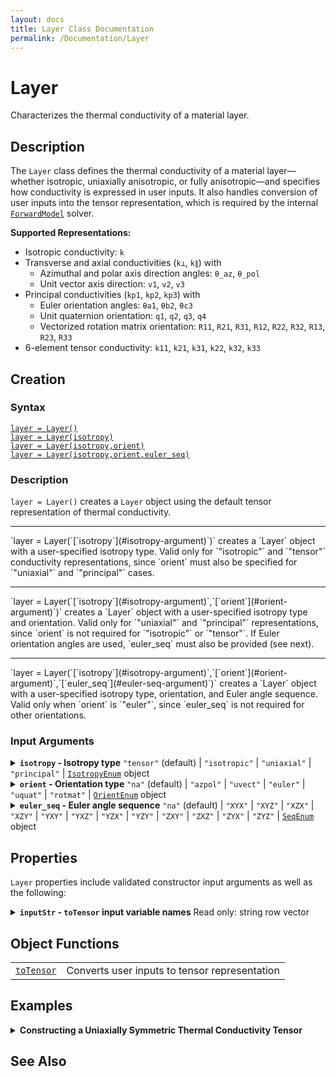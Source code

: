 ```yaml
---
layout: docs
title: Layer Class Documentation
permalink: /Documentation/Layer
---
```


# Layer

Characterizes the thermal conductivity of a material layer.

## Description

The `Layer` class defines the thermal conductivity of a material layer—whether isotropic, uniaxially anisotropic, or fully anisotropic—and specifies how conductivity is expressed in user inputs. It also handles conversion of user inputs into the tensor representation, which is required by the internal [`ForwardModel`](MLTI/Documentation/ForwardModel) solver.

**Supported Representations:**
<ul>
  <li>
    Isotropic conductivity: <code>k</code>
  </li>
  <li>
    Transverse and axial conductivities (<code>k⊥</code>, <code>k∥</code>) with
    <ul>
      <li>
        Azimuthal and polar axis direction angles: <code>θ_az</code>, <code>θ_pol</code>
      </li>
      <li>
        Unit vector axis direction: <code>v1</code>, <code>v2</code>, <code>v3</code>
      </li>
    </ul>
  </li>
  <li>
    Principal conductivities (<code>kp1</code>, <code>kp2</code>, <code>kp3</code>) with
    <ul>
      <li>
        Euler orientation angles: <code>θa1</code>, <code>θb2</code>, <code>θc3</code>
      </li>
      <li>
        Unit quaternion orientation: <code>q1</code>, <code>q2</code>, <code>q3</code>, <code>q4</code>
      </li>
      <li>
        Vectorized rotation matrix orientation: <code>R11</code>, <code>R21</code>, <code>R31</code>, <code>R12</code>, <code>R22</code>, <code>R32</code>, <code>R13</code>, <code>R23</code>, <code>R33</code>
      </li>
    </ul>
  </li>
  <li>
    6-element tensor conductivity: <code>k11</code>, <code>k21</code>, <code>k31</code>, <code>k22</code>, <code>k32</code>, <code>k33</code>
  </li>
</ul>

## Creation

### Syntax

[`layer = Layer()`](#d1)<br>
[`layer = Layer(isotropy)`](#d2)<br>
[`layer = Layer(isotropy,orient)`](#d3)<br>
[`layer = Layer(isotropy,orient,euler_seq)`](#d4)<br>

### Description
<a id="d1"></a>
`layer = Layer()` creates a `Layer` object using the default tensor representation of thermal conductivity.
<hr>
<a id="d2"></a>
`layer = Layer(`[`isotropy`](#isotropy-argument)`)` creates a `Layer` object with a user-specified isotropy type. Valid only for `"isotropic"` and `"tensor"` conductivity representations, since `orient` must also be specified for `"uniaxial"` and `"principal"` cases.
<hr>
<a id="d3"></a>
`layer = Layer(`[`isotropy`](#isotropy-argument)`,`[`orient`](#orient-argument)`)` creates a `Layer` object with a user-specified isotropy type and orientation. Valid only for `"uniaxial"` and `"principal"` representations, since `orient` is not required for `"isotropic"` or `"tensor"`. If Euler orientation angles are used, `euler_seq` must also be provided (see next).
<hr>
<a id="d4"></a>
`layer = Layer(`[`isotropy`](#isotropy-argument)`,`[`orient`](#orient-argument)`,`[`euler_seq`](#euler-seq-argument)`)` creates a `Layer` object with a user-specified isotropy type, orientation, and Euler angle sequence. Valid only when `orient` is `"euler"`, since `euler_seq` is not required for other orientations.

### Input Arguments
<details class="custom-details" id="isotropy-argument">
    <summary>
        <span class="summary-text">
            <b><code>isotropy</code> - Isotropy type</b>
            <span class="subline">
              <code>"tensor"</code> (default) | <code>"isotropic"</code> | <code>"uniaxial"</code> | <code>"principal"</code> | <a href="{{ '/Documentation/IsotropyEnum' | relative_url }}"><code>IsotropyEnum</code></a> object
            </span>
        </span>
    </summary>
    <div>
        <p>
            Isotropy type specifies the isotropy level of the layer.
        </p>
        <ul>
            <li>
              <code>"isotropic"</code>: {{ site.data.EnumDescriptions.IsotropyEnum.isotropic }}
            </li>
                <code>"uniaxial"</code>: {{ site.data.EnumDescriptions.IsotropyEnum.uniaxial }}
            </li>
            <li>
              <code>"principal"</code>: {{ site.data.EnumDescriptions.IsotropyEnum.principal }}
            </li>
            <li>
              <code>"tensor"</code>: {{ site.data.EnumDescriptions.IsotropyEnum.tensor }}
            </li>
        </ul>
        <p>
            <code>char</code> and <code>string</code> inputs are *case-insensitive* and may be specified as a unique leading substring of any one of the above listed options.
        </p>
        <p>
            <b>Data Types:</b> <code>char</code> | <code>string</code> | <a href="{{ '/Documentation/IsotropyEnum' | relative_url }}"><code>IsotropyEnum</code></a>
        </p>
    </div>
</details>

<details class="custom-details" id="orient-argument">
    <summary>
        <span class="summary-text">
            <b><code>orient</code> - Orientation type</b>
            <span class="subline">
                <code>"na"</code> (default) | <code>"azpol"</code> | <code>"uvect"</code> | <code>"euler"</code> | <code>"uquat"</code> | <code>"rotmat"</code> | <a href="{{ '/Documentation/OrientEnum' | relative_url }}"><code>OrientEnum</code></a> object
            </span>
        </span>
    </summary>
    <div>
        <p>
            Orientation type specifies the symmetric axis direction (<code>isotropy="uniaxial"</code>) or the principal axes orientation (<code>isotropy="principal"</code>).
            Required only when <code>isotropy</code> equals either <code>"uniaxial"</code> or <code>"principal"</code>.
        </p>
        <ul>
          <li>
            <code>"na"</code>: {{ site.data.EnumDescriptions.OrientEnum.na }}
          </li>
            <li>
              <code>"azpol"</code>: {{ site.data.EnumDescriptions.OrientEnum.azpol }}. Valid only when <code>film_isotropy = "uniaxial"</code>.
            </li>
            <li>
              <code>"uvect"</code>: {{ site.data.EnumDescriptions.OrientEnum.uvect }}. Valid only when <code>film_isotropy = "uniaxial"</code>.
            </li>
            <li>
              <code>"euler"</code>: {{ site.data.EnumDescriptions.OrientEnum.euler }}
            </li>
            <li>
              <code>"uquat"</code>: {{ site.data.EnumDescriptions.OrientEnum.uquat }}
            </li>
            <li>
              <code>"rotmat"</code>: {{ site.data.EnumDescriptions.OrientEnum.rotmat }}
            </li>
        </ul>
        <p>
            <code>char</code> and <code>string</code> inputs are *case-insensitive* and may be specified as a unique leading substring of any one of the above listed options.
        </p>
        <p>
            <b>Data Types:</b> <code>char</code> | <code>string</code> | <a href="{{ '/Documentation/OrientEnum' | relative_url }}"><code>OrientEnum</code></a>
        </p>
    </div>
</details>

<details class="custom-details" id="euler-seq-argument">
    <summary>
        <span class="summary-text">
            <b><code>euler_seq</code> - Euler angle sequence</b>
            <span class="subline">
                <code>"na"</code> (default) | <code>"XYX"</code> | <code>"XYZ"</code> | <code>"XZX"</code> | <code>"XZY"</code> | <code>"YXY"</code> | <code>"YXZ"</code> | <code>"YZX"</code> | <code>"YZY"</code> | <code>"ZXY"</code> | <code>"ZXZ"</code> | <code>"ZYX"</code> | <code>"ZYZ"</code> | <a href="{{ '/Documentation/SeqEnum' | relative_url }}"><code>SeqEnum</code></a> object
            </span>
        </span>
    </summary>
    <div>
        <p>
            Euler angle sequence specified as three axes.
            I.e., computes the rotation matrix as \(\mathbf{R} = \mathbf{R}_a\left(\theta_1\right) \cdot \mathbf{R}_b\left(\theta_2\right) \cdot \mathbf{R}_c\left(\theta_3\right)\), where \(a, b, c \in \left\{x, y, z\right\}\) are the 1st, 2nd, and 3rd characters of the input character array, and:
        </p>
        <p>
            \(
            {\mathbf{R}_x(\theta) =
            \begin{bmatrix}
            1 & 0 & 0 \\
            0 & \cos\theta & -\sin\theta \\
            0 & \sin\theta & \cos\theta
            \end{bmatrix}},\,
            {\mathbf{R}_y(\theta) =
            \begin{bmatrix}
            \cos\theta & 0 & \sin\theta \\
            0 & 1 & 0 \\
            -\sin\theta & 0 & \cos\theta
            \end{bmatrix}},\,
            {\mathbf{R}_z(\theta) =
            \begin{bmatrix}
            \cos\theta & -\sin\theta & 0 \\
            \sin\theta & \cos\theta & 0 \\
            0 & 0 & 1
            \end{bmatrix}}
            \)
        </p>
        <p>
            Required only when <code>orient</code> equals <code>"euler"</code>.
        </p>
        <p>
            <code>char</code> and <code>string</code> inputs are *case-insensitive* and may be specified as a unique leading substring of any one of the above listed options.
        </p>
        <p>
            <b>Data Types:</b> <code>char</code> | <code>string</code> | <a href="{{ '/Documentation/SeqEnum' | relative_url }}"><code>SeqEnum</code></a>
        </p>
    </div>
</details>

## Properties
`Layer` properties include validated constructor input arguments as well as the following:

<details class="custom-details" id="inputStr-property">
    <summary>
        <span class="summary-text">
            <b><code>inputStr</code> - <code>toTensor</code> input variable names</b>
            <span class="subline">
                Read only: string row vector
            </span>
        </span>
    </summary>
    <div>
      <p>
        Since the number of inputs to the <code>toTensor</code> function depends on the arguments specified when the object is created, <code>inputStr</code> provides the names of the <code>toTensor</code> input variables as a string row vector.
      </p>
        <b>Data Type:</b> <code>string</code>
      </p>
      <p>
        <b>Example:</b> if <code>isotropy == "uniaxial"</code> and <code>orient == "azpol"</code>, then <code>inputStr = ["k⊥", "k∥", "θ_az", "θ_pol"]</code>, and the user can call <code>layer.toTensor(<wbr>k⊥,<wbr>k∥,<wbr>θ_az,<wbr>θ_pol)</code> to convert to tensor conductivity representation.
      </p>
    </div>
</details>

## Object Functions
<table>
  <tr>
    <td>
      <a href="{{ '/Documentation/Layer/toTensor' | relative_url }}"><code>toTensor</code></a>
    </td>
    <td>
      Converts user inputs to tensor representation
    </td>
  </tr>
</table>

## Examples

<details class="custom-details" id="inputStr-property" markdown="1">
  <summary>
    <span class="summary-text">
      <b>Constructing a Uniaxially Symmetric Thermal Conductivity Tensor</b>
    </span>
  </summary>

  <div class="md-ex-include">
    {% include examples/UniaxialLayerCreation.md %}
  </div>
</details>

## See Also
